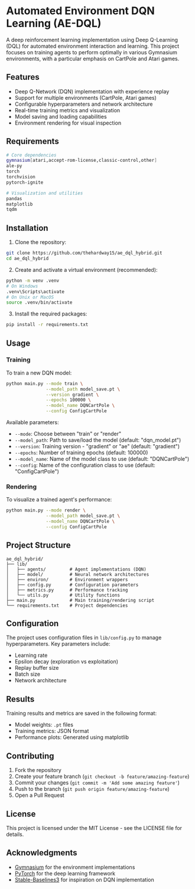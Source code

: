 # Automated Environment DQN Learning (AE-DQL)

A deep reinforcement learning implementation using Deep Q-Learning (DQL) for automated environment interaction and learning. This project focuses on training agents to perform optimally in various Gymnasium environments, with a particular emphasis on CartPole and Atari games.

## Features

- Deep Q-Network (DQN) implementation with experience replay
- Support for multiple environments (CartPole, Atari games)
- Configurable hyperparameters and network architecture
- Real-time training metrics and visualization
- Model saving and loading capabilities
- Environment rendering for visual inspection

## Requirements

```bash
# Core dependencies
gymnasium[atari,accept-rom-license,classic-control,other]
ale-py
torch
torchvision
pytorch-ignite

# Visualization and utilities
pandas
matplotlib
tqdm
```

## Installation

1. Clone the repository:
```bash
git clone https://github.com/thehardway15/ae_dql_hybrid.git
cd ae_dql_hybrid
```

2. Create and activate a virtual environment (recommended):
```bash
python -m venv .venv
# On Windows
.venv\Scripts\activate
# On Unix or MacOS
source .venv/bin/activate
```

3. Install the required packages:
```bash
pip install -r requirements.txt
```

## Usage

### Training

To train a new DQN model:

```bash
python main.py --mode train \
               --model_path model_save.pt \
               --version gradient \
               --epochs 100000 \
               --model_name DQNCartPole \
               --config ConfigCartPole
```

Available parameters:
- `--mode`: Choose between "train" or "render"
- `--model_path`: Path to save/load the model (default: "dqn_model.pt")
- `--version`: Training version - "gradient" or "ae" (default: "gradient")
- `--epochs`: Number of training epochs (default: 100000)
- `--model_name`: Name of the model class to use (default: "DQNCartPole")
- `--config`: Name of the configuration class to use (default: "ConfigCartPole")

### Rendering

To visualize a trained agent's performance:

```bash
python main.py --mode render \
               --model_path model_save.pt \
               --model_name DQNCartPole \
               --config ConfigCartPole
```

## Project Structure

```
ae_dql_hybrid/
├── lib/
│   ├── agents/         # Agent implementations (DQN)
│   ├── model/          # Neural network architectures
│   ├── environ/        # Environment wrappers
│   ├── config.py       # Configuration parameters
│   ├── metrics.py      # Performance tracking
│   └── utils.py        # Utility functions
├── main.py             # Main training/rendering script
└── requirements.txt    # Project dependencies
```

## Configuration

The project uses configuration files in `lib/config.py` to manage hyperparameters. Key parameters include:

- Learning rate
- Epsilon decay (exploration vs exploitation)
- Replay buffer size
- Batch size
- Network architecture

## Results

Training results and metrics are saved in the following format:
- Model weights: `.pt` files
- Training metrics: JSON format
- Performance plots: Generated using matplotlib

## Contributing

1. Fork the repository
2. Create your feature branch (`git checkout -b feature/amazing-feature`)
3. Commit your changes (`git commit -m 'Add some amazing feature'`)
4. Push to the branch (`git push origin feature/amazing-feature`)
5. Open a Pull Request

## License

This project is licensed under the MIT License - see the LICENSE file for details.

## Acknowledgments

- [Gymnasium](https://gymnasium.farama.org/) for the environment implementations
- [PyTorch](https://pytorch.org/) for the deep learning framework
- [Stable-Baselines3](https://stable-baselines3.readthedocs.io/) for inspiration on DQN implementation
